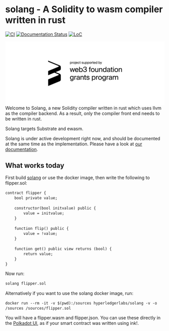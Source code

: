 # solang - A Solidity to wasm compiler written in rust

[![CI](https://github.com/hyperledger-labs/solang/workflows/test/badge.svg)](https://github.com/hyperledger-labs/solang/actions)
[![Documentation Status](https://readthedocs.org/projects/solang/badge/?version=latest)](https://solang.readthedocs.io/en/latest/?badge=latest)
[![LoC](https://tokei.rs/b1/github/hyperledger-labs/solang?category=lines)](https://github.com/hyperledger-labs/solang)

[<img align="right" width="640" src="docs/web3_foundation_grants_badge_black.svg" alt="Funded by the web3 foundation">](https://github.com/w3f/Web3-collaboration/blob/master/grants/accepted_grant_applications.md#wave-4)

Welcome to Solang, a new Solidity compiler written in rust which uses
llvm as the compiler backend. As a result, only the compiler front end
needs to be written in rust.

Solang targets Substrate and ewasm.

Solang is under active development right now, and should be documented at
the same time as the implementation. Please have a look at
[our documentation](https://solang.readthedocs.io/en/latest/).

## What works today

First build [solang](https://solang.readthedocs.io/en/latest/installing.html)
or use the docker image, then write the following to flipper.sol:

```solidity
contract flipper {
	bool private value;

	constructor(bool initvalue) public {
		value = initvalue;
	}

	function flip() public {
		value = !value;
	}

	function get() public view returns (bool) {
		return value;
	}
}
```

Now run:

```bash
solang flipper.sol
```

Alternatively if you want to use the solang docker image, run:

```
docker run --rm -it -v $(pwd):/sources hyperledgerlabs/solang -v -o /sources /sources/flipper.sol
```
You will have a flipper.wasm and flipper.json. You can use these directly in
the [Polkadot UI](https://substrate.dev/substrate-contracts-workshop/#/0/deploying-your-contract?id=putting-your-code-on-the-blockchain), as if your smart
contract was written using ink!.
